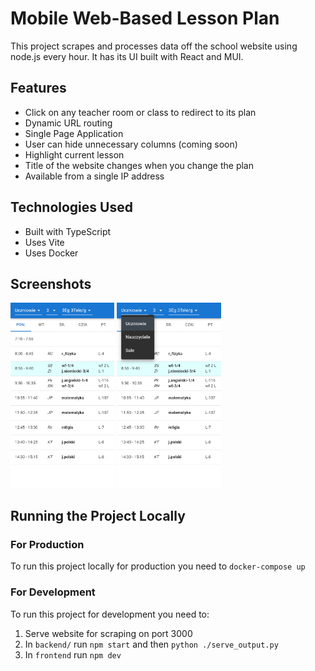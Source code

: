 # Mobile Web-Based Lesson Plan

This project scrapes and processes data off the school website using node.js every hour. It has its UI built with React and MUI.

## Features

- Click on any teacher room or class to redirect to its plan
- Dynamic URL routing
- Single Page Application
- User can hide unnecessary columns (coming soon)
- Highlight current lesson
- Title of the website changes when you change the plan
- Available from a single IP address

## Technologies Used

- Built with TypeScript
- Uses Vite
- Uses Docker

## Screenshots

<p float="left">
  <img alt="Screenshot of the main inteface" src="/screenshots/screenshot1.png" width="33%" >
  <img alt="Screenshot of the main inteface with a select list expanded" src="/screenshots/screenshot2.png" width="33%" >
</p>

## Running the Project Locally

### For Production

To run this project locally for production you need to `docker-compose up`

### For Development

To run this project for development you need to:

1. Serve website for scraping on port 3000
2. In `backend/` run `npm start` and then `python ./serve_output.py`
3. In `frontend` run `npm dev`
